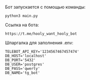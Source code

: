 Бот запускается с помощью команды:

    python3 main.py

Ссылка на бота:
    
    https://t.me/hooly_want_hooly_bot
    
Шпаргалка для заполнения .env:

    TELEBOT_API_KEY='1234567467457474'
    DB_HOST='localhost'
    DB_PORT='5432'
    DB_USER='postgres'
    DB_PASS='qwerty'
    DB_NAME='tg_bot'
